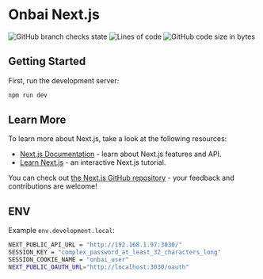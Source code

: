 # Onbai Next.js

![GitHub branch checks state](https://img.shields.io/github/checks-status/001123/onbai-nextjs-dev/main?style=for-the-badge)
![Lines of code](https://img.shields.io/tokei/lines/github/001123/onbai-nextjs-dev?style=for-the-badge)
![GitHub code size in bytes](https://img.shields.io/github/languages/code-size/001123/onbai-nextjs-dev?style=for-the-badge)

## Getting Started

First, run the development server:

```bash
npm run dev
```

## Learn More

To learn more about Next.js, take a look at the following resources:

- [Next.js Documentation](https://nextjs.org/docs) - learn about Next.js features and API.
- [Learn Next.js](https://nextjs.org/learn) - an interactive Next.js tutorial.

You can check out [the Next.js GitHub repository](https://github.com/vercel/next.js/) - your feedback and contributions are welcome!

## ENV

Example `env.development.local`:

```bash
NEXT_PUBLIC_API_URL = "http://192.168.1.97:3030/"
SESSION_KEY = "complex_password_at_least_32_characters_long"
SESSION_COOKIE_NAME = "onbai_user"
NEXT_PUBLIC_OAUTH_URL="http://localhost:3030/oauth"
```

